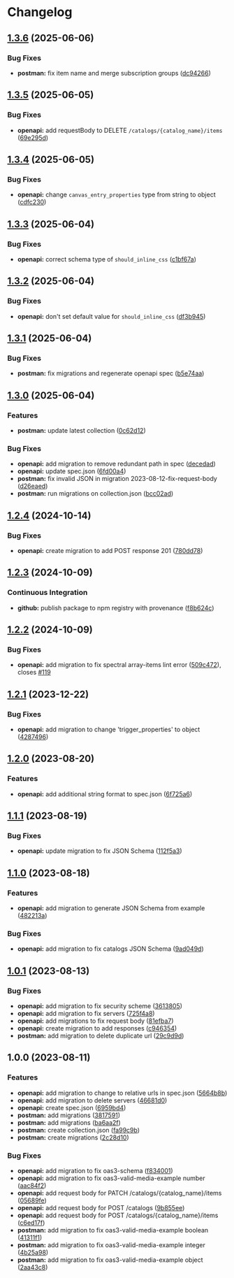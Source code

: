 # Changelog

## [1.3.6](https://github.com/braze-community/braze-specification/compare/v1.3.5...v1.3.6) (2025-06-06)


### Bug Fixes

* **postman:** fix item name and merge subscription groups ([dc94266](https://github.com/braze-community/braze-specification/commit/dc94266f8a4f5f666dd6c99151e53840493a63a9))

## [1.3.5](https://github.com/braze-community/braze-specification/compare/v1.3.4...v1.3.5) (2025-06-05)


### Bug Fixes

* **openapi:** add requestBody to DELETE `/catalogs/{catalog_name}/items` ([69e295d](https://github.com/braze-community/braze-specification/commit/69e295dbefdd76aa33fb0c89ba51111df9368309))

## [1.3.4](https://github.com/braze-community/braze-specification/compare/v1.3.3...v1.3.4) (2025-06-05)


### Bug Fixes

* **openapi:** change `canvas_entry_properties` type from string to object ([cdfc230](https://github.com/braze-community/braze-specification/commit/cdfc230fc9282e20bed5fb8e6950b65645d91e8d))

## [1.3.3](https://github.com/braze-community/braze-specification/compare/v1.3.2...v1.3.3) (2025-06-04)


### Bug Fixes

* **openapi:** correct schema type of `should_inline_css` ([c1bf67a](https://github.com/braze-community/braze-specification/commit/c1bf67a06ff90098ba4c6c19084fccea68d5479e))

## [1.3.2](https://github.com/braze-community/braze-specification/compare/v1.3.1...v1.3.2) (2025-06-04)


### Bug Fixes

* **openapi:** don't set default value for `should_inline_css` ([df3b945](https://github.com/braze-community/braze-specification/commit/df3b9455769f9100b2f35c239d04b5627742abf7))

## [1.3.1](https://github.com/braze-community/braze-specification/compare/v1.3.0...v1.3.1) (2025-06-04)


### Bug Fixes

* **postman:** fix migrations and regenerate openapi spec ([b5e74aa](https://github.com/braze-community/braze-specification/commit/b5e74aa04c5483ff72e903818645e419adb7372c))

## [1.3.0](https://github.com/braze-community/braze-specification/compare/v1.2.4...v1.3.0) (2025-06-04)


### Features

* **postman:** update latest collection ([0c62d12](https://github.com/braze-community/braze-specification/commit/0c62d12393d94dc110b74cd06674f2204fe7df70))


### Bug Fixes

* **openapi:** add migration to remove redundant path in spec ([decedad](https://github.com/braze-community/braze-specification/commit/decedad701d8eeefd4486acc57a0645f7de37062))
* **openapi:** update spec.json ([6fd00a4](https://github.com/braze-community/braze-specification/commit/6fd00a4e1b70d070c93d4057873da079730028ee))
* **postman:** fix invalid JSON in migration 2023-08-12-fix-request-body ([d26eaed](https://github.com/braze-community/braze-specification/commit/d26eaed5c7c9b096e7a4e9c1de79323749ff6c61))
* **postman:** run migrations on collection.json ([bcc02ad](https://github.com/braze-community/braze-specification/commit/bcc02ad465b2e1dd84a32eaa4bc515f50b4d4cfc))

## [1.2.4](https://github.com/braze-community/braze-specification/compare/v1.2.3...v1.2.4) (2024-10-14)


### Bug Fixes

* **openapi:** create migration to add POST response 201 ([780dd78](https://github.com/braze-community/braze-specification/commit/780dd78d9404ecf6a6d940ce40c545d036f083b1))

## [1.2.3](https://github.com/braze-community/braze-specification/compare/v1.2.2...v1.2.3) (2024-10-09)


### Continuous Integration

* **github:** publish package to npm registry with provenance ([f8b624c](https://github.com/braze-community/braze-specification/commit/f8b624c71d090be39d9fcc8c76789b338441223d))

## [1.2.2](https://github.com/braze-community/braze-specification/compare/v1.2.1...v1.2.2) (2024-10-09)

### Bug Fixes

- **openapi:** add migration to fix spectral array-items lint error ([509c472](https://github.com/braze-community/braze-specification/pull/119/commits/509c472e7e98a75eb2221fdf1b452ff60eeed293)), closes [#119](https://github.com/braze-community/braze-specification/pull/119)

## [1.2.1](https://github.com/braze-community/braze-specification/compare/v1.2.0...v1.2.1) (2023-12-22)

### Bug Fixes

- **openapi:** add migration to change 'trigger_properties' to object ([4287496](https://github.com/braze-community/braze-specification/commit/4287496ed8b538f0895641f82e1ef5a54b59edb6))

## [1.2.0](https://github.com/braze-community/braze-specification/compare/v1.1.1...v1.2.0) (2023-08-20)

### Features

- **openapi:** add additional string format to spec.json ([6f725a6](https://github.com/braze-community/braze-specification/commit/6f725a66609b43ea6cb3239f7d52a5c65036d149))

## [1.1.1](https://github.com/braze-community/braze-specification/compare/v1.1.0...v1.1.1) (2023-08-19)

### Bug Fixes

- **openapi:** update migration to fix JSON Schema ([112f5a3](https://github.com/braze-community/braze-specification/commit/112f5a31873ee49dfff882f713014c37f5423196))

## [1.1.0](https://github.com/braze-community/braze-specification/compare/v1.0.1...v1.1.0) (2023-08-18)

### Features

- **openapi:** add migration to generate JSON Schema from example ([482213a](https://github.com/braze-community/braze-specification/commit/482213ae177abc711462432d68cbc612f5261530))

### Bug Fixes

- **openapi:** add migration to fix catalogs JSON Schema ([9ad049d](https://github.com/braze-community/braze-specification/commit/9ad049dca83edab9cac3471537e5aeb2fde576dc))

## [1.0.1](https://github.com/braze-community/braze-specification/compare/v1.0.0...v1.0.1) (2023-08-13)

### Bug Fixes

- **openapi:** add migration to fix security scheme ([3613805](https://github.com/braze-community/braze-specification/commit/3613805165d3b9f9acb1e345b9d7987d7d877e38))
- **openapi:** add migration to fix servers ([725f4a8](https://github.com/braze-community/braze-specification/commit/725f4a8be731dc58741335cab1b7247101e9625e))
- **openapi:** add migrations to fix request body ([81efba7](https://github.com/braze-community/braze-specification/commit/81efba7558728becc26cd3a35f0595abec9620b3))
- **openapi:** create migration to add responses ([c946354](https://github.com/braze-community/braze-specification/commit/c9463541e2348d7d87e18fdc3822a1570fea2e0b))
- **postman:** add migration to delete duplicate url ([29c9d9d](https://github.com/braze-community/braze-specification/commit/29c9d9d3d4b741d79396437e299d784bf1bd4ccb))

## 1.0.0 (2023-08-11)

### Features

- **openapi:** add migration to change to relative urls in spec.json ([5664b8b](https://github.com/braze-community/braze-specification/commit/5664b8bb8637dd83d5d36ea458fde79a7f5bf723))
- **openapi:** add migration to delete servers ([46681d0](https://github.com/braze-community/braze-specification/commit/46681d00f5cb7160044cc1c934fbe84e9ba4b494))
- **openapi:** create spec.json ([6959bd4](https://github.com/braze-community/braze-specification/commit/6959bd4cbd2ef9aff39e435c0804b4ac7efbb474))
- **postman:** add migrations ([3817591](https://github.com/braze-community/braze-specification/commit/38175911c984a27e103d9ae829e49adf3b3c0db7))
- **postman:** add migrations ([ba6aa2f](https://github.com/braze-community/braze-specification/commit/ba6aa2f131cd1f923e35046f6c24c23f955c756e))
- **postman:** create collection.json ([fa99c9b](https://github.com/braze-community/braze-specification/commit/fa99c9b6db32ddb08bddbe78b93aabfa2f31dbe9))
- **postman:** create migrations ([2c28d10](https://github.com/braze-community/braze-specification/commit/2c28d1069117499b9d96f2a6ef2592d2ed78514b))

### Bug Fixes

- **openapi:** add migration to fix oas3-schema ([f834001](https://github.com/braze-community/braze-specification/commit/f834001a718792852629bc721ae8a819193ade9c))
- **openapi:** add migration to fix oas3-valid-media-example number ([aac84f2](https://github.com/braze-community/braze-specification/commit/aac84f2910b00a728298b954741a60b4e7f50c29))
- **openapi:** add request body for PATCH /catalogs/{catalog_name}/items ([05689fe](https://github.com/braze-community/braze-specification/commit/05689fe225eaa4ec349a56cbcfba347d2831c888))
- **openapi:** add request body for POST /catalogs ([9b855ee](https://github.com/braze-community/braze-specification/commit/9b855ee7f9b5db1fce7fe0ef79ec19e6a6f4ee92))
- **openapi:** add request body for POST /catalogs/{catalog_name}/items ([c6ed17f](https://github.com/braze-community/braze-specification/commit/c6ed17f6f7b77b3d1e0396b12e748e9fbe3f2db7))
- **postman:** add migration to fix oas3-valid-media-example boolean ([41311f1](https://github.com/braze-community/braze-specification/commit/41311f1a19742f244480e87e63135169d947ed16))
- **postman:** add migration to fix oas3-valid-media-example integer ([4b25a98](https://github.com/braze-community/braze-specification/commit/4b25a98edf48eb3368f3fc1982ed6217776417d8))
- **postman:** add migration to fix oas3-valid-media-example object ([2aa43c8](https://github.com/braze-community/braze-specification/commit/2aa43c8c3801c50fdd028649d229cd0f4160dac9))
